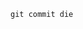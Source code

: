 `git commit die`

<!--
**thilojaeggi/thilojaeggi** is a ✨ _special_ ✨ repository because its `README.md` (this file) appears on your GitHub profile.
-->
